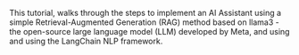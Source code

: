 This tutorial, walks through the steps to implement an AI Assistant using a simple Retrieval-Augmented Generation (RAG) method based on llama3 - the open-source large language model (LLM) developed by Meta, and using and using the LangChain NLP framework.
